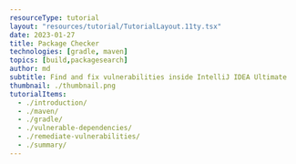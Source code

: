 ```yaml
---
resourceType: tutorial
layout: "resources/tutorial/TutorialLayout.11ty.tsx"
date: 2023-01-27
title: Package Checker
technologies: [gradle, maven]
topics: [build,packagesearch]
author: md
subtitle: Find and fix vulnerabilities inside IntelliJ IDEA Ultimate
thumbnail: ./thumbnail.png
tutorialItems:
  - ./introduction/
  - ./maven/
  - ./gradle/
  - ./vulnerable-dependencies/
  - ./remediate-vulnerabilities/
  - ./summary/
---
```



